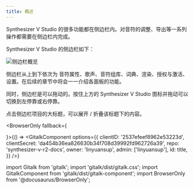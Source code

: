 ```yaml
---
title: 概述
---
```


Synthesizer V Studio 的很多功能都在侧边栏内。对音符的调整、导出等一系列操作都需要在侧边栏内完成。

Synthesizer V Studio 的侧边栏如下：

![侧边栏概览](/docs/main_docs/sidebar/about/1.png)

侧边栏从上到下依次为 音符属性、歌声、音符组库、词典、渲染、授权与激活、设置。在后续的章节中将会一一介绍各面板的功能。

同时，侧边栏是可以拖动的。按住上方的 Synthesizer V Studio 图标并拖动可以切换到左停靠或右停靠。

点击侧边栏项目的大标题，可以展开 / 折叠该标题下的内容。

<BrowserOnly fallback={<div></div>}>{() => <GitalkComponent options={{
    clientID: '2537efeef8962e53223d',
    clientSecret: 'da454b36ea826630b34f708d39992fd962726a39',
    repo: 'synthesizer-v-r2-docs',
    owner: 'linyuansup',
    admin: ['linyuansup'],
    id: title,
    }} />}
</BrowserOnly>

import Gitalk from 'gitalk';
import 'gitalk/dist/gitalk.css';
import GitalkComponent from 'gitalk/dist/gitalk-component';
import BrowserOnly from '@docusaurus/BrowserOnly';